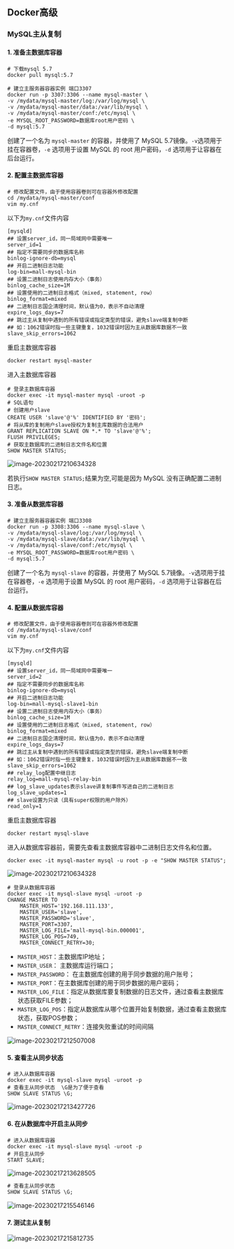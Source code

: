 ## Docker高级

### MySQL主从复制

#### 1. 准备主数据库容器

```shell
# 下载mysql 5.7
docker pull mysql:5.7
```

```shell
# 建立主服务器容器实例 端口3307
docker run -p 3307:3306 --name mysql-master \
-v /mydata/mysql-master/log:/var/log/mysql \
-v /mydata/mysql-master/data:/var/lib/mysql \
-v /mydata/mysql-master/conf:/etc/mysql \
-e MYSQL_ROOT_PASSWORD=数据库root用户密码 \
-d mysql:5.7
```

创建了一个名为 `mysql-master` 的容器，并使用了 MySQL 5.7镜像。`-v`选项用于挂在容器卷，`-e` 选项用于设置 MySQL 的 root 用户密码，`-d` 选项用于让容器在后台运行。

#### 2. 配置主数据库容器

```shell
# 修改配置文件，由于使用容器卷则可在容器外修改配置
cd /mydata/mysql-master/conf
vim my.cnf
```

以下为`my.cnf`文件内容

```
[mysqld]
## 设置server_id，同一局域网中需要唯一
server_id=1
## 指定不需要同步的数据库名称
binlog-ignore-db=mysql
## 开启二进制日志功能
log-bin=mall-mysql-bin
## 设置二进制日志使用内存大小（事务）
binlog_cache_size=1M
## 设置使用的二进制日志格式（mixed, statement, row）
binlog_format=mixed
## 二进制日志国企清理时间，默认值为0，表示不自动清理
expire_logs_days=7
## 跳过主从复制中遇到的所有错误或指定类型的错误，避免slave端复制中断
## 如：1062错误时指一些主键重复，1032错误时因为主从数据库数据不一致
slave_skip_errors=1062
```

重启主数据库容器

```shell
docker restart mysql-master
```

进入主数据库容器

```shell
# 登录主数据库容器
docker exec -it mysql-master mysql -uroot -p
# SQL语句
# 创建用户slave
CREATE USER 'slave'@'%' IDENTIFIED BY '密码';
# 将从库的复制用户slave授权为复制主库数据的合法用户
GRANT REPLICATION SLAVE ON *.* TO 'slave'@'%';
FLUSH PRIVILEGES;
# 获取主数据库的二进制日志文件名和位置
SHOW MASTER STATUS;
```

![image-20230217210634328](https://image-bed-693a.obs.cn-north-4.myhuaweicloud.com/imgbed/image-20230217210634328.png)

若执行`SHOW MASTER STATUS;`结果为空,可能是因为 MySQL 没有正确配置二进制日志。

#### 3. 准备从数据库容器

```shell
# 建立主服务器容器实例 端口3308
docker run -p 3308:3306 --name mysql-slave \
-v /mydata/mysql-slave/log:/var/log/mysql \
-v /mydata/mysql-slave/data:/var/lib/mysql \
-v /mydata/mysql-slave/conf:/etc/mysql \
-e MYSQL_ROOT_PASSWORD=数据库root用户密码 \
-d mysql:5.7
```

创建了一个名为 `mysql-slave` 的容器，并使用了 MySQL 5.7镜像。`-v`选项用于挂在容器卷，`-e` 选项用于设置 MySQL 的 root 用户密码，`-d` 选项用于让容器在后台运行。

#### 4. 配置从数据库容器

```shell
# 修改配置文件，由于使用容器卷则可在容器外修改配置
cd /mydata/mysql-slave/conf
vim my.cnf
```

以下为`my.cnf`文件内容

```
[mysqld]
## 设置server_id，同一局域网中需要唯一
server_id=2
## 指定不需要同步的数据库名称
binlog-ignore-db=mysql
## 开启二进制日志功能
log-bin=mall-mysql-slave1-bin
## 设置二进制日志使用内存大小（事务）
binlog_cache_size=1M
## 设置使用的二进制日志格式（mixed, statement, row）
binlog_format=mixed
## 二进制日志国企清理时间，默认值为0，表示不自动清理
expire_logs_days=7
## 跳过主从复制中遇到的所有错误或指定类型的错误，避免slave端复制中断
## 如：1062错误时指一些主键重复，1032错误时因为主从数据库数据不一致
slave_skip_errors=1062
## relay_log配置中继日志
relay_log=mall-mysql-relay-bin
## log_slave_updates表示slave讲复制事件写进自己的二进制日志
log_slave_updates=1
## slave设置为只读（具有super权限的用户除外）
read_only=1
```

重启主数据库容器

```shell
docker restart mysql-slave
```

进入从数据库容器前，需要先查看主数据库容器中二进制日志文件名和位置。

```shell
docker exec -it mysql-master mysql -u root -p -e "SHOW MASTER STATUS";
```

![image-20230217210634328](https://image-bed-693a.obs.cn-north-4.myhuaweicloud.com/imgbed/image-20230217210634328.png)

```shell
# 登录从数据库容器
docker exec -it mysql-slave mysql -uroot -p
CHANGE MASTER TO
    MASTER_HOST='192.168.111.133',
    MASTER_USER='slave',
    MASTER_PASSWORD='slave',
    MASTER_PORT=3307,
    MASTER_LOG_FILE='mall-mysql-bin.000001',
    MASTER_LOG_POS=749,
    MASTER_CONNECT_RETRY=30;
```

+ `MASTER_HOST`：主数据库IP地址；
+ `MASTER_USER`： 主数据库运行端口；
+ `MASTER_PASSWORD`： 在主数据库创建的用于同步数据的用户账号；
+ `MASTER_PORT`：在主数据库创建的用于同步数据的用户密码；
+ `MASTER_LOG_FILE`：指定从数据库要复制数据的日志文件，通过查看主数据库状态获取FILE参数；
+ `MASTER_LOG_POS`：指定从数据库从哪个位置开始复制数据，通过查看主数据库状态，获取POS参数；
+ `MASTER_CONNECT_RETRY`：连接失败重试的时间间隔

![image-20230217212507008](https://image-bed-693a.obs.cn-north-4.myhuaweicloud.com/imgbed/image-20230217212507008.png)

#### 5. 查看主从同步状态

```shell
# 进入从数据库容器
docker exec -it mysql-slave mysql -uroot -p
# 查看主从同步状态  \G是为了便于查看
SHOW SLAVE STATUS \G;
```

![image-20230217213427726](https://image-bed-693a.obs.cn-north-4.myhuaweicloud.com/imgbed/image-20230217213427726.png)

#### 6. 在从数据库中开启主从同步

```shell
# 进入从数据库容器
docker exec -it mysql-slave mysql -uroot -p
# 开启主从同步
START SLAVE;
```

![image-20230217213628505](https://image-bed-693a.obs.cn-north-4.myhuaweicloud.com/imgbed/image-20230217213628505.png)

```SQL
# 查看主从同步状态
SHOW SLAVE STATUS \G;
```

![image-20230217215546146](https://image-bed-693a.obs.cn-north-4.myhuaweicloud.com/imgbed/image-20230217215546146.png)

#### 7. 测试主从复制

![image-20230217215812735](https://image-bed-693a.obs.cn-north-4.myhuaweicloud.com/imgbed/image-20230217215812735.png)
